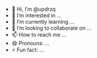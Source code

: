 - 👋 Hi, I’m @updrzq
- 👀 I’m interested in ...
- 🌱 I’m currently learning ...
- 💞️ I’m looking to collaborate on ...
- 📫 How to reach me ...
- 😄 Pronouns: ...
- ⚡ Fun fact: ...

<!---
updrzq/updrzq is a ✨ special ✨ repository because its `README.md` (this file) appears on your GitHub profile.
You can click the Preview link to take a look at your changes.
--->
